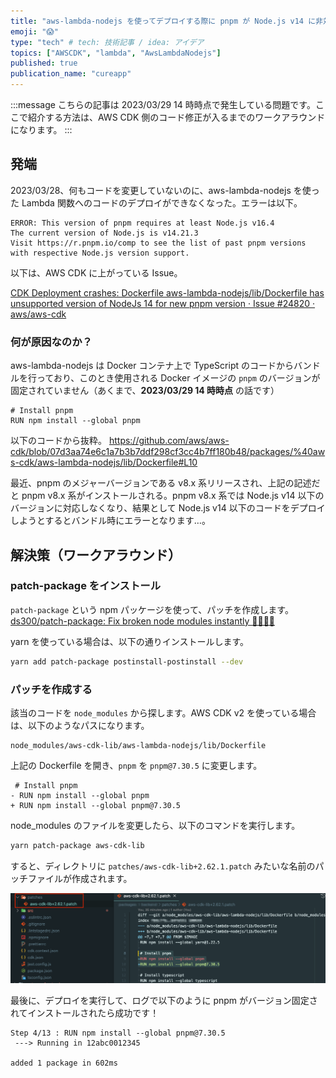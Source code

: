 ```yaml
---
title: "aws-lambda-nodejs を使ってデプロイする際に pnpm が Node.js v14 に非対応となりエラーになる問題を解消する"
emoji: "😱"
type: "tech" # tech: 技術記事 / idea: アイデア
topics: ["AWSCDK", "lambda", "AwsLambdaNodejs"]
published: true
publication_name: "cureapp"
---
```


:::message
こちらの記事は 2023/03/29 14 時時点で発生している問題です。ここで紹介する方法は、AWS CDK 側のコード修正が入るまでのワークアラウンドになります。
:::

## 発端

2023/03/28、何もコードを変更していないのに、aws-lambda-nodejs を使った Lambda 関数へのコードのデプロイができなくなった。エラーは以下。

```
ERROR: This version of pnpm requires at least Node.js v16.4
The current version of Node.js is v14.21.3
Visit https://r.pnpm.io/comp to see the list of past pnpm versions with respective Node.js version support.
```

以下は、AWS CDK に上がっている Issue。

[CDK Deployment crashes: Dockerfile aws-lambda-nodejs/lib/Dockerfile has unsupported version of NodeJs 14 for new pnpm version · Issue #24820 · aws/aws-cdk](https://github.com/aws/aws-cdk/issues/24820)

### 何が原因なのか？

aws-lambda-nodejs は Docker コンテナ上で TypeScript のコードからバンドルを行っており、このとき使用される Docker イメージの `pnpm` のバージョンが固定されていません（あくまで、**2023/03/29 14 時時点** の話です）

```docker
# Install pnpm
RUN npm install --global pnpm
```

以下のコードから抜粋。
https://github.com/aws/aws-cdk/blob/07d3aa74e6c1a7b3b7ddf298cf3cc4b7ff180b48/packages/%40aws-cdk/aws-lambda-nodejs/lib/Dockerfile#L10

最近、pnpm のメジャーバージョンである v8.x 系リリースされ、上記の記述だと pnpm v8.x 系がインストールされる。pnpm v8.x 系では Node.js v14 以下のバージョンに対応しなくなり、結果として Node.js v14 以下のコードをデプロイしようとするとバンドル時にエラーとなります…。

## 解決策（ワークアラウンド）

### patch-package をインストール

`patch-package` という npm パッケージを使って、パッチを作成します。
[ds300/patch-package: Fix broken node modules instantly 🏃🏽‍♀️💨](https://github.com/ds300/patch-package#set-up)

yarn を使っている場合は、以下の通りインストールします。

```bash
yarn add patch-package postinstall-postinstall --dev
```

### パッチを作成する

該当のコードを `node_modules` から探します。AWS CDK v2 を使っている場合は、以下のようなパスになります。

```
node_modules/aws-cdk-lib/aws-lambda-nodejs/lib/Dockerfile
```

上記の Dockerfile を開き、`pnpm` を `pnpm@7.30.5` に変更します。

```
 # Install pnpm
- RUN npm install --global pnpm
+ RUN npm install --global pnpm@7.30.5
```

node_modules のファイルを変更したら、以下のコマンドを実行します。

```bash
yarn patch-package aws-cdk-lib
```

すると、ディレクトリに `patches/aws-cdk-lib+2.62.1.patch` みたいな名前のパッチファイルが作成されます。

![](/images/aws-lambda-nodejs-pnpm-error/patch_img.png)

最後に、デプロイを実行して、ログで以下のように pnpm がバージョン固定されてインストールされたら成功です！

```
Step 4/13 : RUN npm install --global pnpm@7.30.5
 ---> Running in 12abc0012345

added 1 package in 602ms
```
